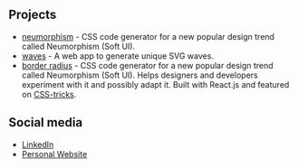 ## Projects

- [neumorphism](https://neumorphism-test.vercel.app/) - CSS code generator for a new popular design trend called Neumorphism (Soft UI).
- [waves](https://wave-test.vercel.app/) - A web app to generate unique SVG waves.
- [border radius](https://border-radius-test.vercel.app/) - CSS code generator for a new popular design trend called Neumorphism (Soft UI). Helps designers and developers experiment with it and possibly adapt it. Built with React.js and featured on [CSS-tricks](https://css-tricks.com/neumorphism-io/).

## Social media

- [LinkedIn](https://www.linkedin.com/in/aaronaludo/)
- [Personal Website](https://aaronaludo.vercel.app/)

